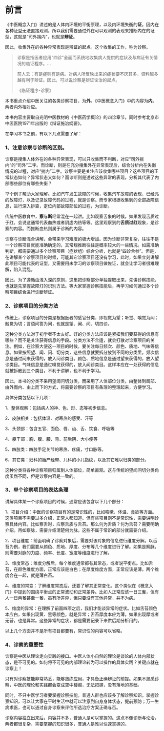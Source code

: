 # 前言

《中医概念入门》讲述的是人体内环境的平衡原理，以及内环境失衡的**证**。因内在各种证型无法直接观测，所以我们需要通过外在可以观测的表现来推断内在的证型，这就是“司外揣内”，也就是**辨证**。

因此，收集外在的各种异常表现是辨证的起点。这个收集的工作，称为诊察。

> 诊察是指医者应用“四诊”全面而系统地收集病人提供的症状及与病证有关情况的临证程序。...
>
> 前人云：有是症则有是病。对病人所反映出来的症状要不厌其多，资料越多越有利于辨证。因此，可以说诊察是辨证论治的起点。
>
> 《临证程序-诊察》

本书重点介绍中医关注的各类诊察项目，为**外**。《中医概念入门》中的内容为**内**。两者内外相对应。

本书内容主要取自光明中医教材的《中医药学概论》的四诊章节，同时参考北京市中医医院1971年出版的《辩证施治纲要》。

在学习本书之前，有以下几点需要了解：

### 1、注意诊察与诊断的区别。

诊察是搜集人体外在的各种异常表现，可以只收集而不判断，对应“司外揣内”的“司外”二字。而诊断，则是在充分搜集外在异常表现后，综合分析内在失衡情况的过程，对应“揣内”二字。诊察主要是关注应该收集哪些项目？这些项目的正常状态如何？异常状态又如何？而诊断则是透过这些异常的表现，分析其代表了内部哪些部位有哪些失衡？

举个例子帮助大家理解。比如汽车发生故障的时候，收集汽车故障的表现、已经亮的故障灯，以及记录故障代码的过程，就是诊察。而专家根据收集到的全部故障信息，进行深入排查，定位内部故障部位的过程，为诊断。

传统中医教育中，**察**与**断**经常混在一起讲。比如观察舌象的时候，如果发现舌质过于红，会说这通常代表血热或者阴虚内热等等。这里观察到的**舌质过红**现象，是诊察的内容。而推断血热则属于诊断的内容。

诊察与诊断混合讲解，会带来学习难度的极大增加。因为诊断非常复杂，往往不是一个诊察项目就能准确确定的，其常规推断往往是概率较大的一些情况。如需准确判断，都需要通过多个诊察项目（症状组）综合分析，也就是“四诊合参”。但是，在讲解某个诊察项目的时候，可能其它诊察项目还没有学习，此时，如果立刻讲解此项目可能代表的证型，又需要用未学习的诊察项目做佐证，就会让学习者很难理解，陷入混乱。

因此，为了遵循由浅入深的原则，这里把诊察部分单独提取出来，先讲诊察技能，也就是先掌握故障灯的识别方法。等大家掌握诊察技能后，再学习如何通过多个诊察项目综合进行诊断辨证。

### 2、诊察项目的分类方法

传统上，诊察项目的分类是根据医者的感官分类，即视觉为望；听觉、嗅觉为闻；触觉为切；言语问答为问，也就是望、闻、问、切四诊。

这种分类方法对于初学者不太友好。好的分类方法应该是紧扣我们要获得的信息有哪些？而不是关注获得信息的手段。分类方法不合适，就会打散对诊察项目的关注。例如，在诊察大便这一项目的时候，要关注每日频次、颜色、质地、气味等信息。如果按照望、闻、问、切分类，这些信息就要拆分放到不同的分类里。频次信息是通过问来获得的，放入问诊类目。颜色、质地信息是通过望来获得的，放入望诊类目。气味信息是通过嗅觉获得的，放入闻诊类目。这样本应在一处获得的信息就被拆散到三个类目，不利于讲解，也不利于学习。

因此，本书的分类不采用望闻问切分类，而采用了人体部位分类，由整体到局部、由外而内、由上而下的方式，将需要诊察的项目有条理的整理起来，方便学习。

具体分类包括以下几项：

1、整体观察：包括病人的神、色、形、态等初步信息。

2、皮肤相关：包括体温、对寒热的感受、汗等

3、头颈部：包含五官、面色、唇、齿、舌、饮食、呼吸等

4、躯干部：胸、腹、腰、背、前后阴、大小便等

5、四肢类：四肢手足关节的寒热、疼痛，寸口脉等。

6、其它类：妇科的胎产经带、儿科的小儿指纹，以及其它难以归类的部分。

这种分类将各种诊察项目归属到人体部位，简单直观。这与传统的望闻问切分类角度虽然不同，但是诊察内容是一致的。

### 3、单个诊察项目的表达条理

讲解具体某一个诊察项目的时候，通常应该包含以下几个部分：

1、项目介绍：中医的诊察项目有的是常识性的，比如咳嗽、体温、食欲等方面。这类项目不需要过多介绍，正常人都知道。但有些项目则不是常识性，需要讲明诊察具体内容。比如察舌时，应察舌质与舌苔。那么何为舌质？何为舌苔？需要明确介绍。再如察脉，需要介绍清楚何为脉。这些不属于常识的部分就需要介绍。

2、项目维度：前面明确了诊察对象后，需要对该对象的信息进行维度分解。以舌苔为例，我们需要从颜色、质地、厚度、分布等几个维度进行了解。如果是察脉，则需要对脉的力度、频率、长度、宽度等维度进行了解。

3、维度常态：维度分解后，每个维度通常都有其常态，或者说平衡点。比如舌苔，在颜色维度方面，正常应该是白色；在厚度维度方面，正常应该是薄。两个维度合在一起，就是薄白苔。

4、维度的常变：了解维度常态后，还要了解其正常变化。这个类似在《概念入门》中提到的围绕平衡点的正常波动和正常差异。比如人正常应该一日三餐，但有人一日两餐甚至一餐，虽有所差异，但只要没有其他异常，并不为病。

5、维度的异常：在理解了前面四项之后，我们才能谈异常的症状。比如舌苔颜色本应白，如果出现黄、黑等颜色，就是异常；舌苔厚度本应为薄，如果出现厚或者无苔，也是异常。这些异常的症状，都是需要记录下来供后期分析用的。

以上几个方面并不是所有项目都要有，常识性的内容可以省略。

### 4、诊察的重要性

诊察是中医从理论走向实践的接口。中医人体小自然的理论是谈论的人体内部状态，是不可见的。如何将不可见的内部理论转为可以操作的具体实践？关键点就在诊察上！

只有对诊察技能非常熟悉，能够熟练应用，才具备正确辨证的前提。如果不熟悉诊察，中医的理论和实践都会变成空中楼阁，无法把握，没有落地的基础。

同时，不只中医学习者要掌握诊察技能，普通人群也应该多了解诊察知识。掌握诊察知识，可以让大家在平时生活中就可以注意到自身身体状态，提前预防；万一生病求医，也可以通过自身诊察来评估所选治疗方案正确与否。

诊察内容独立出来后，内容并不多，普通人是可以掌握的。这点不像诊断与论治，两者都很复杂，需要掌握的知识很多，普通人是难以快速掌握的。

